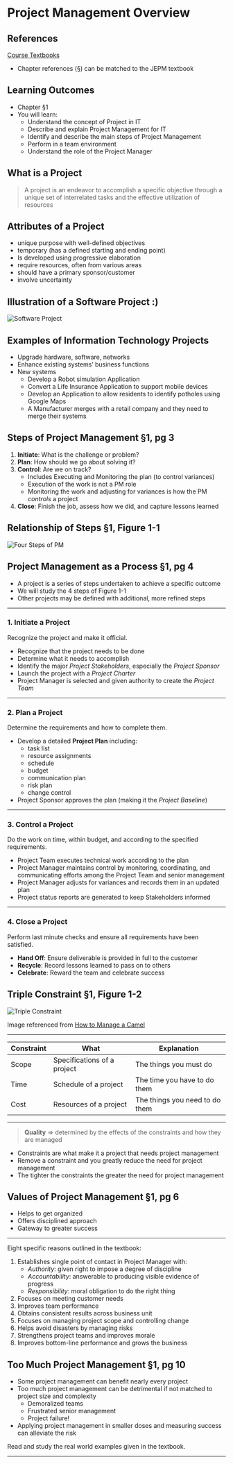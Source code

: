 # Project Management Overview #

## References ##

[Course Textbooks](textbooks.md)

- Chapter references (&sect;) can be matched to the JEPM textbook

## Learning Outcomes ##

- Chapter &sect;1
- You will learn:
	- Understand the concept of Project in IT
	- Describe and explain Project Management for IT
	- Identify and describe the main steps of Project Management
	- Perform in a team environment
	- Understand the role of the Project Manager

## What is a Project ##

> A project is an endeavor to accomplish a specific objective through a unique set of interrelated tasks and the effective utilization of resources

## Attributes of a Project ##

- unique purpose with well-defined objectives
- temporary (has a defined starting and ending point)
- Is developed using progressive elaboration
- require resources, often from various areas
- should have a primary sponsor/customer
- involve uncertainty

## Illustration of a Software Project :) ##

![Software Project][software-project]

## Examples of Information Technology Projects ##

- Upgrade hardware, software, networks
- Enhance existing systems’ business functions
- New systems
	- Develop a Robot simulation Application 
	- Convert a Life Insurance Application to support mobile devices
	- Develop an Application to allow residents to identify potholes using Google Maps
	- A Manufacturer merges with a retail company and they need to merge their systems

## Steps of Project Management &sect;1, pg 3 ##

1. __Initiate__: What is the challenge or problem?
2. __Plan__: How should we go about solving it?
3. __Control__: Are we on track?
	* Includes Executing and Monitoring the plan (to control variances)
	* Execution of the work is not a PM role
	* Monitoring the work and adjusting for variances is how the PM _controls_ a project
4. __Close__: Finish the job, assess how we did, and capture lessons learned

## Relationship of Steps &sect;1, Figure 1-1 ##

![Four Steps of PM][4steps-pm]

## Project Management as a Process &sect;1, pg 4 ##

- A project is a series of steps undertaken to achieve a specific outcome
- We will study the 4 steps of Figure 1-1
- Other projects may be defined with additional, more refined steps

---

### 1. Initiate a Project

Recognize the project and make it official.

- Recognize that the project needs to be done
- Determine what it needs to accomplish
- Identify the major _Project Stakeholders_, especially the _Project Sponsor_
- Launch the project with a _Project Charter_
- Project Manager is selected and given authority to create the _Project Team_

---

### 2. Plan a Project

Determine the requirements and how to complete them.

- Develop a detailed __Project Plan__ including:
	* task list
	* resource assignments
	* schedule
	* budget
	* communication plan
	* risk plan
	* change control
- Project Sponsor approves the plan (making it the _Project Baseline_)

---

### 3. Control a Project

Do the work on time, within budget, and according to the specified requirements.

- Project Team executes technical work according to the plan
- Project Manager maintains control by monitoring, coordinating, and communicating efforts among the Project Team and senior management
- Project Manager adjusts for variances and records them in an updated plan
- Project status reports are generated to keep Stakeholders informed

---

### 4. Close a Project

Perform last minute checks and ensure all requirements have been satisfied.

- __Hand Off__: Ensure deliverable is provided in full to the customer
- __Recycle__: Record lessons learned to pass on to others
- __Celebrate__: Reward the team and celebrate success

## Triple Constraint &sect;1, Figure 1-2 ##

![Triple Constraint][3constraint-image]

Image referenced from [How to Manage a Camel][3constraint-article]

---

Constraint | What | Explanation
-----------|------|------------
Scope | Specifications of a project | The things you must do
Time  | Schedule of a project       | The time you have to do them
Cost  | Resources of a project      | The things you need to do them

---

> __Quality__ &rArr; determined by the effects of the constraints and how they are managed
>

- Constraints are what make it a project that needs project management
- Remove a constraint and you greatly reduce the need for project management
- The tighter the constraints the greater the need for project management

## Values of Project Management &sect;1, pg 6 ##

- Helps to get organized
- Offers disciplined approach
- Gateway to greater success

---

Eight specific reasons outlined in the textbook:

1. Establishes single point of contact in Project Manager with:
	* _Authority_: given right to impose a degree of discipline
	* _Accountability_: answerable to producing visible evidence of progress
	* _Responsibility_: moral obligation to do the right thing 
2. Focuses on meeting customer needs
3. Improves team performance
4. Obtains consistent results across business unit
5. Focuses on managing project scope and controlling change
6. Helps avoid disasters by managing risks
7. Strengthens project teams and improves morale
8. Improves bottom-line performance and grows the business

## Too Much Project Management &sect;1, pg 10 ##

- Some project management can benefit nearly every project
- Too much project management can be detrimental if not matched to project size and complexity
	* Demoralized teams
	* Frustrated senior management
	* Project failure!
- Applying project management in smaller doses and measuring success can alleviate the risk

Read and study the real world examples given in the textbook.

---

[software-project]: https://s3-us-west-2.amazonaws.com/oosa-wiki/uploads/images/software-project.jpg "Software Project Cartoon"

[4steps-pm]: https://s3-us-west-2.amazonaws.com/oosa-wiki/uploads/images/4steps-pm.png "4 Steps of Project Management"

[3constraint-article]: http://goo.gl/b4YDpp "What is Wrong with the Triple Constraint"

[3constraint-image]: http://www.traue.com/media/project_triangle.png "Triple Constraint"

